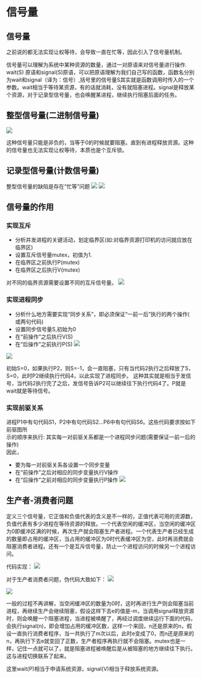 # 信号量

## 信号量
之前说的都无法实现让权等待，会导致一直在忙等，因此引入了信号量机制。

信号量可以理解为系统中某种资源的数量，通过一对原语来对信号量进行操作.
wait(S) 原语和signal(S)原语，可以把原语理解为我们自己写的函数，函数名分别为wait和signal（译为：信号）,括号里的信号量S其实就是函数调用时传入的一个参数。wait相当于等待某资源，有的话就消耗，没有就阻塞进程。signal是释放某个资源，对于记录型信号量，也会唤醒某进程，继续执行阻塞后面的任务。
## 整型信号量(二进制信号量)
![](image/Pasted%20image%2020230313112743.png)

这种信号量只能是非负的，当等于0的时候就要阻塞。直到有进程释放资源。这种的信号量也无法实现让权等待，本质也是个互斥锁。
## 记录型信号量(计数信号量)
整型信号量的缺陷是存在“忙等”问题
![](image/Pasted%20image%2020230313113000.png)
![](image/Pasted%20image%2020230313105417.png)

## 信号量的作用

### 实现互斥
-   分析并发进程的关键活动，划定临界区(如:对临界资源打印机的访问就应放在临界区)
-   设置互斥信号量mutex，初值为1.
-   在临界区之前执行P(mutex)
-   在临界区之后执行V(mutex)

对不同的临界资源需要设置不同的互斥信号量。
![](image/Pasted%20image%2020230313113643.png)

### 实现进程同步
-   分析什么地方需要实现“同步关系”，即必须保证“一前一后”执行的两个操作( 或两句代码)
-   设置同步信号量S,初始为0
-   在“前操作”之后执行V(S)
-   在“后操作”之前执行P(S)
![](image/Pasted%20image%2020230313113707.png)

![](image/Pasted%20image%2020230313113738.png)

初始S=0，如果执行P2，则S=-1，会一直阻塞，只有当代码2执行之后释放了S，S=0，此时P2继续执行代码4，以此实现了进程同步。
这种其实就是相当于发信号，当代码2执行完了之后，发信号告诉P2可以继续往下执行代码4了。P就是wait就是等待信号。

### 实现前驱关系
进程P1中有句代码S1，P2中有句代码S2…P6中有句代码S6。这些代码要求按如下前驱图所  
示的顺序来执行:
其实每一对前驱关系都是一个进程同步问题(需要保证一前一后的操作)  
因此，

-   要为每一对前驱关系各设置一个同步变量
-   在“前操作”之后对相应的同步变量执行V操作
-   在“后操作”之前对相应的同步变量执行P操作
![](image/Pasted%20image%2020230313114235.png)


## 生产者-消费者问题
定义三个信号量，它正值和负值代表的含义是不一样的，正值代表可用的资源数，负值代表有多少进程在等待资源的释放。一个代表空闲的缓冲区，当空闲的缓冲区为0即缓冲区满的时候，再次生产就会阻塞生产者进程。一个代表生产者已经生成的数量即占用的缓冲区，当占用的缓冲区为0时代表缓冲区为空，此时再消费就会阻塞消费者进程。还有一个是互斥信号量，防止一个进程访问的时候另一个进程访问。

代码实现：
![](image/Pasted%20image%2020230313105417.png)

对于生产者消费者问题，伪代码大致如下：
![](image/Pasted%20image%2020230313105321.png)

![](image/Pasted%20image%2020230313120936.png)

一般的过程不再讲解，当空闲缓冲区的数量为0时，这时再进行生产则会阻塞当前进程，再继续生产会继续阻塞，假设这样下去e的值是-m，当调用signal释放资源时，则会唤醒一个阻塞进程，当进程被唤醒了，再经过调度继续运行下面的代码，会执行signal(n)，即会增加占用的缓冲区数，这样一个来回，n还是原来的n，假设一直执行消费者程序，当一共执行了m次以后，此时e变成了0，而n还是原来的n，再执行下去e就变回了正数，生产者程序再执行就不会阻塞。mutex也是一样，记住一点就可以了，就是阻塞进程被唤醒后是从被阻塞的地方继续往下执行。这与进程切换联系了起来。

这里wait(P)相当于申请系统资源，signal(V)相当于释放系统资源。
